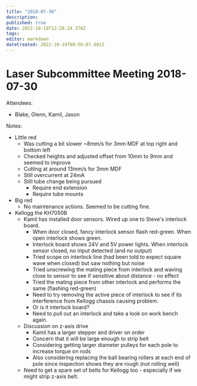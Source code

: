 ```yaml
---
title: "2018-07-30"
description: 
published: true
date: 2022-10-19T12:28:24.376Z
tags: 
editor: markdown
dateCreated: 2022-10-19T08:56:07.401Z
---
```


# Laser Subcommittee Meeting 2018-07-30

Attendees:

-   Blake, Glenn, Kamil, Jason

Notes:

-   Little red
    -   Was cutting a bit slower \~8mm/s for 3mm MDF at top right and bottom left
    -   Checked heights and adjusted offset from 10mm to 9mm and seemed to improve
    -   Cutting at around 13mm/s for 3mm MDF
    -   Still overcurrent at 24mA
    -   Still tube change being pursued
        -   Require end extension
        -   Require tube mounts
-   Big red
    -   No maintenance actions. Seemed to be cutting fine.
-   Kellogg the KH7050B
    -   Kamil has installed door sensors. Wired up one to Steve's interlock board.
        -   When door closed, fancy interlock sensor flash red-green. When open interlock shows green.
        -   Interlock board shows 24V and 5V power lights. When interlock sensor closed, no input detected (and no output)
        -   Tried scope on interlock line (had been told to expect square wave when closed) but saw nothing but noise
        -   Tried unscrewing the mating piece from interlock and waving close to sensor to see if sensitive about distance - no effect
        -   Tried the mating piece from other interlock and performs the same (flashing red-green)
        -   Need to try removing the active piece of interlock to see if its interference from Kellogg chassis causing problem.
        -   Or is it interlock board?
        -   Need to pull out an interlock and take a look on work bench again.
    -   Discussion on z-axis drive
        -   Kamil has a larger stepper and driver on order
        -   Concern that it will be large enough to strip belt
        -   Considering getting larger diameter pulleys for each pole to increase torque on rods
        -   Also considering replacing the ball bearing rollers at each end of pole since inspection shows they are rough (not rolling well)
    -   Need to get a spare set of belts for Kellogg too - especially if we might strip z-axis belt.
